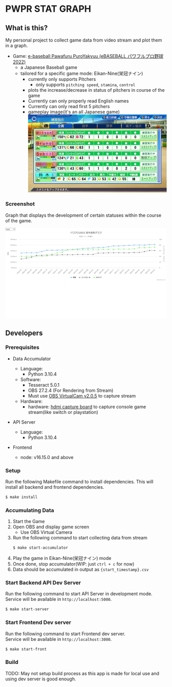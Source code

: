 # PWPR STAT GRAPH

## What is this?

My personal project to collect game data from video stream and plot them in a graph.

- Game: [e-baseball Pawafuru PuroYakyuu (eBASEBALL パワフルプロ野球 2022)](https://www.konami.com/pawa/2022/)
  - a Japanese Baseball game
  - tailored for a specific game mode: Eikan-Nine(栄冠ナイン)
    - currently only supports Pitchers
      - only supports `pitching speed`, `stamina`, `control`
    - plots the increase/decrease in status of pitchers in course of the game
    - Currently can only properly read English names
    - Currently can only read first 5 pitchers
    - gameplay image(it's an all Japanese game)
      ![gameplay-screenshot](/.github/readme/images/gameplay.jpg)

### Screenshot

Graph that displays the development of certain statuses within the course of the game.

![app-screenshot](/.github/readme/images/screenshot.png)

## Developers

### Prerequisites

- Data Accumulator

  - Language:
    - Python 3.10.4
  - Software:
    - Tesseract 5.0.1
    - OBS 27.2.4 (For Rendering from Stream)
    - Must use [OBS VirtualCam v2.0.5](https://obsproject.com/forum/resources/obs-virtualcam.949/) to capture stream
  - Hardware:
    - hardware: [hdmi capture board](https://www.amazon.co.jp/gp/product/B089GZ4N48) to capture console game stream(like switch or playstation)

- API Server

  - Language:
    - Python 3.10.4

- Frontend
  - node: v16.15.0 and above

### Setup

Run the following Makefile command to install dependencies.
This will install all backend and frontend dependencies.

```bash
$ make install
```

### Accumulating Data

1. Start the Game
1. Open OBS and display game screen
   - Use OBS Virtual Camera
1. Run the following command to start collecting data from stream
   ```bash
   $ make start-accumulator
   ```
1. Play the game in Eikan-Nine(栄冠ナイン) mode
1. Once done, stop accumulator(WIP: just `ctrl + c` for now)
1. Data should be accumulated in output as `{start_timestamp}.csv`

### Start Backend API Dev Server

Run the following command to start API Server in development mode.  
Service will be available in `http://localhost:5000`.

```bash
$ make start-server
```

### Start Frontend Dev server

Run the following command to start Frontend dev server.  
Service will be available in `http://localhost:3000`.

```bash
$ make start-front
```

### Build

TODO: May not setup build process as this app is made for local use and using dev server is good enough.
